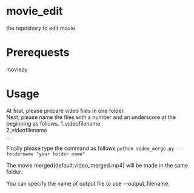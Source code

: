 # movie_edit
the repository to edit movie

# Prerequests
moviepy

# Usage
At first, please prepare video files in one folder.  
Next, please name the files with a number and an underscore at the beginning as follows.
1_videofilename  
2_videofilename  
...

Finally please type the command as follows
`python video_merge.py --foldername "your folder name"`

The movie merged(default:video_merged.mp4) will be made in the same folder. 

You can specify the name of output file to use --output_filename.
